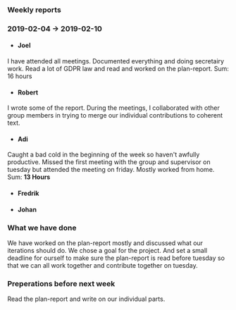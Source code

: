 ### Weekly reports
### 2019-02-04 -> 2019-02-10

* #### Joel
I have attended all meetings. Documented everything and doing secretairy work. Read a lot of GDPR law and read and worked on the plan-report. Sum: 16 hours

* #### Robert
I wrote some of the report. During the meetings, I collaborated with other group members in trying to merge our individual contributions to coherent text.

* #### Adi
Caught a bad cold in the beginning of the week so haven't awfully productive. Missed the first meeting with the group and supervisor on tuesday but attended the meeting on friday. Mostly worked from home.
Sum: __13 Hours__

* #### Fredrik

* #### Johan

### What we have done
We have worked on the plan-report mostly and discussed what our iterations should do. We chose a goal for the project. And set a small deadline for ourself to make sure the plan-report is read before tuesday so that we can all work together and contribute together on tuesday.

### Preperations before next week
Read the plan-report and write on our individual parts.

